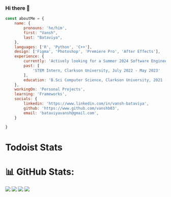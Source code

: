 ### Hi there 👋

```javascript
const aboutMe = {
    name: {
        pronouns: 'he/him',
        first: "Vansh",
        last: "Bataviya", 
    },
    languages: ['R', 'Python', 'C++'],
    design: ['Figma', 'Photoshop', 'Premiere Pro', 'After Effects'],
    experience: {
        currently: 'Actively looking for a Summer 2024 Software Engineering ',
        past: [
            'STEM Intern, Clarkson University, July 2022 - May 2023'
        ],
        education: 'B.Sci Computer Science, Clarkson University, 2021 - Present'
    },
    workingOn: 'Personal Projects',
    learning: 'Frameworks',
    socials: {
        linkedin: 'https://www.linkedin.com/in/vansh-bataviya',
        github: 'https://www.github.com/vanshb03',
        email: 'bataviyavansh@gmail.com',
    }
    
}
```

# Todoist Stats

<!-- TODO-IST:START -->
<!-- TODO-IST:END -->

# 📊 GitHub Stats:

![](https://github-stats-vanshb03.vercel.app/api?username=vanshb03&hide=stars&count_private=true&theme=dark&hide_border=true&include_all_commits=true&count_private=true)
![](https://github-readme-streak-stats.herokuapp.com/?user=vanshb03&theme=dark&hide_border=true)
![](https://github-stats-vanshb03.vercel.app/api/top-langs/?username=vanshb03&layout=compact&theme=dark&hide_border=true)
![](https://github-stats-vanshb03.vercel.app/api/wakatime?username=vanshb03&theme=dark&hide_border=true)<br/>
